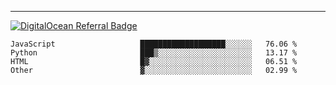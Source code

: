 ---
[![DigitalOcean Referral Badge](https://web-platforms.sfo2.digitaloceanspaces.com/WWW/Badge%203.svg)](https://www.digitalocean.com/?refcode=37fa54d82492&utm_campaign=Referral_Invite&utm_medium=Referral_Program&utm_source=badge)

<!--START_SECTION:waka-->

```text
JavaScript                   ███████████████████░░░░░░   76.06 %
Python                       ███▒░░░░░░░░░░░░░░░░░░░░░   13.17 %
HTML                         █▓░░░░░░░░░░░░░░░░░░░░░░░   06.51 %
Other                        ▓░░░░░░░░░░░░░░░░░░░░░░░░   02.99 %
```

<!--END_SECTION:waka-->


[linkedin]: https://www.linkedin.com/in/mohamed-elh/

